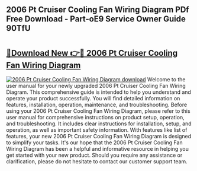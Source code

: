 ## 2006 Pt Cruiser Cooling Fan Wiring Diagram PDf Free Download - Part-oE9 Service Owner Guide 90TfU

# <h2><a href="http://dfuehyr.blite.top/?on=2006+Pt+Cruiser+Cooling+Fan+Wiring+Diagram">🔗Download New 👉🔴 2006 Pt Cruiser Cooling Fan Wiring Diagram</a></h2>

[![2006 Pt Cruiser Cooling Fan Wiring Diagram download](https://i.imgur.com/lujVjoI.png)](http://dfuehyr.blite.top/?on=2006+Pt+Cruiser+Cooling+Fan+Wiring+Diagram)
Welcome to the user manual for your newly upgraded 2006 Pt Cruiser Cooling Fan Wiring Diagram. This comprehensive guide is intended to help you understand and operate your product successfully. You will find detailed information on features, installation, operation, maintenance, and troubleshooting. Before using your 2006 Pt Cruiser Cooling Fan Wiring Diagram, please refer to this user manual for comprehensive instructions on product setup, operation, and troubleshooting. It includes clear instructions for installation, setup, and operation, as well as important safety information. With features like list of features, your new 2006 Pt Cruiser Cooling Fan Wiring Diagram is designed to simplify your tasks. It's our hope that the 2006 Pt Cruiser Cooling Fan Wiring Diagram has been a helpful and informative resource in helping you get started with your new product. Should you require any assistance or clarification, please do not hesitate to contact our customer support team.
